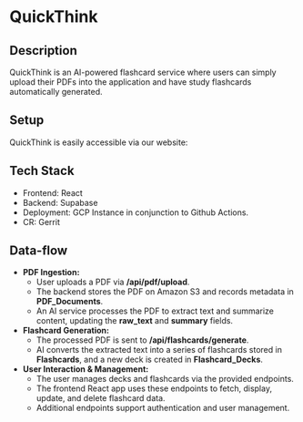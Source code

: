 # QuickThink

## Description
QuickThink is an AI-powered flashcard service where users can simply upload their PDFs into the application and have study flashcards automatically generated. 

## Setup
QuickThink is easily accessible via our website: 

## Tech Stack
- Frontend: React
- Backend: Supabase
- Deployment: GCP Instance in conjunction to Github Actions.
- CR: Gerrit

## Data-flow
- **PDF Ingestion:**
    - User uploads a PDF via **/api/pdf/upload**.
    - The backend stores the PDF on Amazon S3 and records metadata in **PDF_Documents**.
    - An AI service processes the PDF to extract text and summarize content, updating the **raw_text** and **summary** fields.
- **Flashcard Generation:**
    - The processed PDF is sent to **/api/flashcards/generate**.
    - AI converts the extracted text into a series of flashcards stored in **Flashcards**, and a new deck is created in **Flashcard_Decks**.
- **User Interaction & Management:**
    - The user manages decks and flashcards via the provided endpoints.
    - The frontend React app uses these endpoints to fetch, display, update, and delete flashcard data.
    - Additional endpoints support authentication and user management.
  
